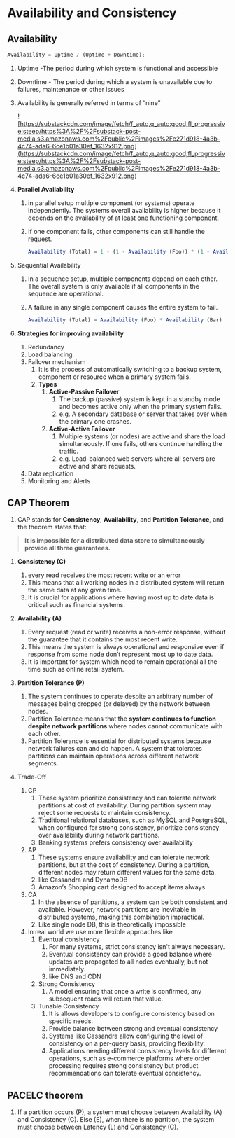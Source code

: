 # Availability and Consistency

## Availability

```jsx
Availability = Uptime / (Uptime + Downtime);
```

1. Uptime -The period during which system is functional and accessible
2. Downtime - The period during which a system is unavailable due to failures, maintenance or other issues
3. Availability is generally referred in terms of “nine”

   ![https://substackcdn.com/image/fetch/f_auto,q_auto:good,fl_progressive:steep/https%3A%2F%2Fsubstack-post-media.s3.amazonaws.com%2Fpublic%2Fimages%2Fe271d918-4a3b-4c74-ada6-6ce1b01a30ef_1632x912.png](https://substackcdn.com/image/fetch/f_auto,q_auto:good,fl_progressive:steep/https%3A%2F%2Fsubstack-post-media.s3.amazonaws.com%2Fpublic%2Fimages%2Fe271d918-4a3b-4c74-ada6-6ce1b01a30ef_1632x912.png)

4. **Parallel Availability**

   1. in parallel setup multiple component (or systems) operate independently. The systems overall availability is higher because it depends on the availability of at least one functioning component.
   2. If one component fails, other components can still handle the request.

      ```jsx
      Availability (Total) = 1 - (1 - Availability (Foo)) * (1 - Availability (Bar))
      ```

5. Sequential Availability

   1. In a sequence setup, multiple components depend on each other. The overall system is only available if all components in the sequence are operational.
   2. A failure in any single component causes the entire system to fail.

      ```jsx
      Availability (Total) = Availability (Foo) * Availability (Bar)
      ```

6. **Strategies for improving availability**
   1. Redundancy
   2. Load balancing
   3. Failover mechanism
      1. It is the process of automatically switching to a backup system, component or resource when a primary system fails.
      2. **Types**
         1. **Active-Passive Failover**
            1. The backup (passive) system is kept in a standby mode and becomes active only when the primary system fails.
            2. e.g. A secondary database or server that takes over when the primary one crashes.
         2. **Active-Active Failover**
            1. Multiple systems (or nodes) are active and share the load simultaneously. If one fails, others continue handling the traffic.
            2. e.g. Load-balanced web servers where all servers are active and share requests.
   4. Data replication
   5. Monitoring and Alerts

## CAP Theorem

1. CAP stands for **Consistency**, **Availability**, and **Partition Tolerance**, and the theorem states that:

> **It is impossible for a distributed data store to simultaneously provide all three guarantees.**

1. **Consistency (C)**
   1. every read receives the most recent write or an error
   2. This means that all working nodes in a distributed system will return the same data at any given time.
   3. It is crucial for applications where having most up to date data is critical such as financial systems.
2. **Availability (A)**
   1. Every request (read or write) receives a non-error response, without the guarantee that it contains the most recent write.
   2. This means the system is always operational and responsive even if response from some node don’t represent most up to date data.
   3. It is important for system which need to remain operational all the time such as online retail system.
3. **Partition Tolerance (P)**
   1. The system continues to operate despite an arbitrary number of messages being dropped (or delayed) by the network between nodes.
   2. Partition Tolerance means that the **system continues to function despite network partitions** where nodes cannot communicate with each other.
   3. Partition Tolerance is essential for distributed systems because network failures can and do happen. A system that tolerates partitions can maintain operations across different network segments.
4. Trade-Off

   1. CP
      1. These system prioritize consistency and can tolerate network partitions at cost of availability. During partition system may reject some requests to maintain consistency.
      2. Traditional relational databases, such as MySQL and PostgreSQL, when configured for strong consistency, prioritize consistency over availability during network partitions.
      3. Banking systems prefers consistency over availability
   2. AP
      1. These systems ensure availability and can tolerate network partitions, but at the cost of consistency. During a partition, different nodes may return different values for the same data.
      2. like Cassandra and DynamoDB
      3. Amazon’s Shopping cart designed to accept items always
   3. CA
      1. In the absence of partitions, a system can be both consistent and available. However, network partitions are inevitable in distributed systems, making this combination impractical.
      2. Like single node DB, this is theoretically impossible
   4. In real world we use more flexible approaches like
      1. Eventual consistency
         1. For many systems, strict consistency isn't always necessary.
         2. Eventual consistency can provide a good balance where updates are propagated to all nodes eventually, but not immediately.
         3. like DNS and CDN
      2. Strong Consistency
         1. A model ensuring that once a write is confirmed, any subsequent reads will return that value.
      3. Tunable Consistency
         1. It is allows developers to configure consistency based on specific needs.
         2. Provide balance between strong and eventual consistency
         3. Systems like Cassandra allow configuring the level of consistency on a per-query basis, providing flexibility.
         4. Applications needing different consistency levels for different operations, such as e-commerce platforms where order processing requires strong consistency but product recommendations can tolerate eventual consistency.

## **PACELC theorem**

1.  If a partition occurs (P), a system must choose between Availability (A) and Consistency (C). Else (E), when there is no partition, the system must choose between Latency (L) and Consistency (C).
